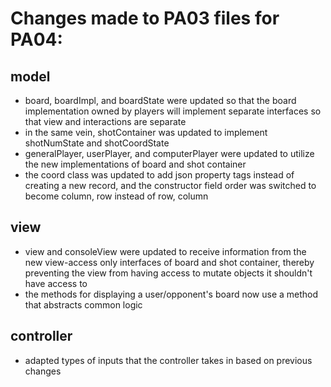 # Changes made to PA03 files for PA04:

## model
- board, boardImpl, and boardState were updated so that the board implementation 
owned by players will implement separate interfaces so that view and interactions are separate
- in the same vein, shotContainer was updated to implement shotNumState and shotCoordState
- generalPlayer, userPlayer, and computerPlayer were updated to utilize the new implementations of 
board and shot container
- the coord class was updated to add json property tags instead of creating a new record, and the
constructor field order was switched to become column, row instead of row, column

## view
- view and consoleView were updated to receive information from the new view-access only 
interfaces of board and shot container, thereby preventing the view from having access to 
mutate objects it shouldn't have access to
- the methods for displaying a user/opponent's board now use a method that abstracts common logic

## controller
- adapted types of inputs that the controller takes in based on previous changes
